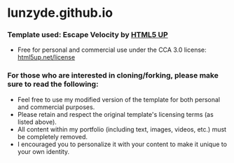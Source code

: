 # lunzyde.github.io

### Template used: Escape Velocity by [HTML5 UP](https://html5up.net/)
- Free for personal and commercial use under the CCA 3.0 license: [html5up.net/license](https://html5up.net/license)

### For those who are interested in cloning/forking, please make sure to read the following:
- Feel free to use my modified version of the template for both personal and commercial purposes.
- Please retain and respect the original template's licensing terms (as listed above).
- All content within my portfolio (including text, images, videos, etc.) must be completely removed.
- I encouraged you to personalize it with your content to make it unique to your own identity.
